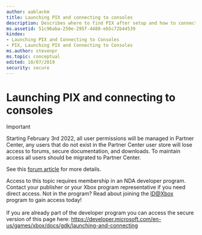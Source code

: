 ```yaml
---
author: aablackm
title: Launching PIX and connecting to consoles
description: Describes where to find PIX after setup and how to connect to consoles.
ms.assetid: 51c96aba-250e-295f-4488-eb5c72b44539
kindex:
- Launching PIX and Connecting to Consoles
- PIX, Launching PIX and Connecting to Consoles
ms.author: stevenpr
ms.topic: conceptual
edited: 10/07/2019
security: secure
---
```


# Launching PIX and connecting to consoles
> [!IMPORTANT]
> Starting February 3rd 2022, all user permissions will be managed in Partner Center, any users that do not exist in the Partner Center user store will lose access to forums, secure documentation, and downloads. To maintain access all users should be migrated to Partner Center. <p></p>See this <a href="https://forums.xboxlive.com/articles/132187/breaking-change-user-access-for-forums-secure-docu.html">forum article</a> for more details.  

 Access to this topic requires membership in an NDA developer program. Contact your publisher or your Xbox program representative if you need direct access. Not in the program? Read about joining the <a href="https://www.xbox.com/Developers/id">ID@Xbox</a> program to gain access today!  <br/><br/>If you are already part of the developer program you can access the secure version of this page here: <a target="_blank" href="https://developer.microsoft.com/en-us/games/xbox/docs/gdk/launching-and-connecting">https://developer.microsoft.com/en-us/games/xbox/docs/gdk/launching-and-connecting</a>